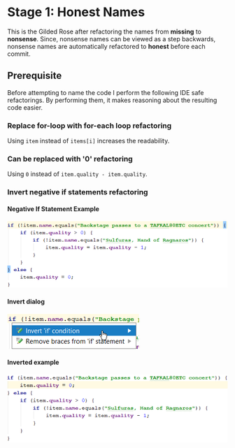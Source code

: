 # Stage 1: Honest Names
This is the Gilded Rose after refactoring the names from **missing** to **nonsense**. Since, nonsense names can be 
viewed as a step backwards, nonsense names are automatically refactored to **honest** before each commit.

## Prerequisite
Before attempting to name the code I perform the following IDE safe refactorings. By performing them, it makes reasoning about the resulting code easier.

### Replace for-loop with for-each loop refactoring
Using `item` instead of `items[i]` increases the readability.

### Can be replaced with '0' refactoring
Using `0` instead of `item.quality - item.quality`.

### Invert negative if statements refactoring
#### Negative If Statement Example
![Alt text](before_inversion.png "If statement that hasnt been inverted")

#### Invert dialog
![Alt text](invert_dialog.png "A dialog in IntelliJ to invert it")

#### Inverted example
![Alt text](after_inversion.png "The inverted code.")